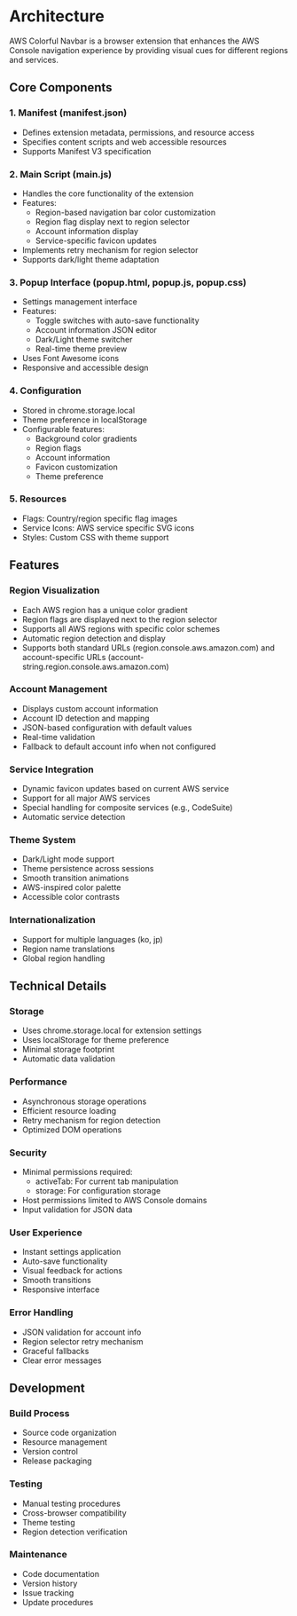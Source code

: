 # Architecture

AWS Colorful Navbar is a browser extension that enhances the AWS Console navigation experience by providing visual cues for different regions and services.

## Core Components

### 1. Manifest (manifest.json)
- Defines extension metadata, permissions, and resource access
- Specifies content scripts and web accessible resources
- Supports Manifest V3 specification

### 2. Main Script (main.js)
- Handles the core functionality of the extension
- Features:
  - Region-based navigation bar color customization
  - Region flag display next to region selector
  - Account information display
  - Service-specific favicon updates
- Implements retry mechanism for region selector
- Supports dark/light theme adaptation

### 3. Popup Interface (popup.html, popup.js, popup.css)
- Settings management interface
- Features:
  - Toggle switches with auto-save functionality
  - Account information JSON editor
  - Dark/Light theme switcher
  - Real-time theme preview
- Uses Font Awesome icons
- Responsive and accessible design

### 4. Configuration
- Stored in chrome.storage.local
- Theme preference in localStorage
- Configurable features:
  - Background color gradients
  - Region flags
  - Account information
  - Favicon customization
  - Theme preference

### 5. Resources
- Flags: Country/region specific flag images
- Service Icons: AWS service specific SVG icons
- Styles: Custom CSS with theme support

## Features

### Region Visualization
- Each AWS region has a unique color gradient
- Region flags are displayed next to the region selector
- Supports all AWS regions with specific color schemes
- Automatic region detection and display
- Supports both standard URLs (region.console.aws.amazon.com) and account-specific URLs (account-string.region.console.aws.amazon.com)

### Account Management
- Displays custom account information
- Account ID detection and mapping
- JSON-based configuration with default values
- Real-time validation
- Fallback to default account info when not configured

### Service Integration
- Dynamic favicon updates based on current AWS service
- Support for all major AWS services
- Special handling for composite services (e.g., CodeSuite)
- Automatic service detection

### Theme System
- Dark/Light mode support
- Theme persistence across sessions
- Smooth transition animations
- AWS-inspired color palette
- Accessible color contrasts

### Internationalization
- Support for multiple languages (ko, jp)
- Region name translations
- Global region handling

## Technical Details

### Storage
- Uses chrome.storage.local for extension settings
- Uses localStorage for theme preference
- Minimal storage footprint
- Automatic data validation

### Performance
- Asynchronous storage operations
- Efficient resource loading
- Retry mechanism for region detection
- Optimized DOM operations

### Security
- Minimal permissions required:
  - activeTab: For current tab manipulation
  - storage: For configuration storage
- Host permissions limited to AWS Console domains
- Input validation for JSON data

### User Experience
- Instant settings application
- Auto-save functionality
- Visual feedback for actions
- Smooth transitions
- Responsive interface

### Error Handling
- JSON validation for account info
- Region selector retry mechanism
- Graceful fallbacks
- Clear error messages

## Development

### Build Process
- Source code organization
- Resource management
- Version control
- Release packaging

### Testing
- Manual testing procedures
- Cross-browser compatibility
- Theme testing
- Region detection verification

### Maintenance
- Code documentation
- Version history
- Issue tracking
- Update procedures
